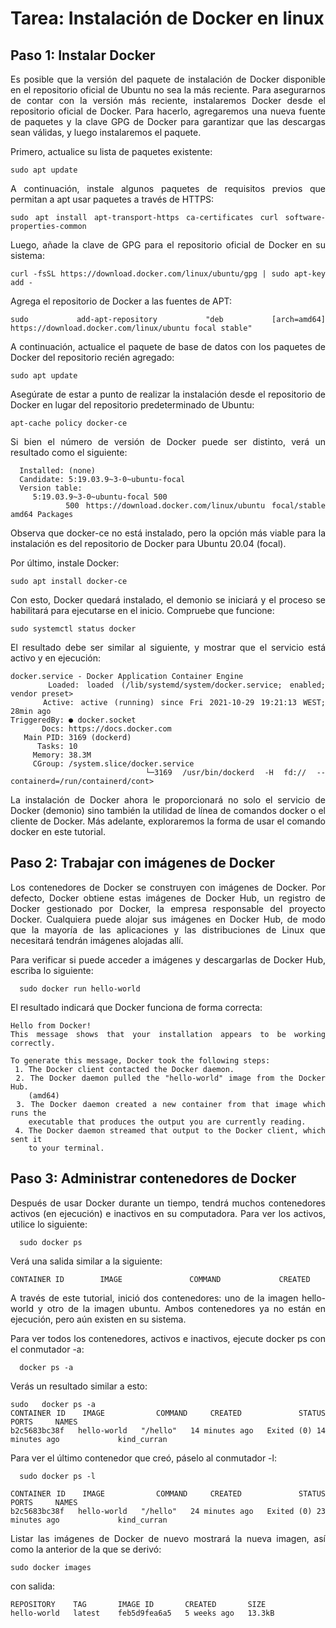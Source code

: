 <div align="justify">

# Tarea: Instalación de Docker en linux

## Paso 1: Instalar Docker

  Es posible que la versión del paquete de instalación de Docker disponible en el repositorio oficial de Ubuntu no sea la más reciente. Para asegurarnos de contar con la versión más reciente, instalaremos Docker desde el repositorio oficial de Docker. Para hacerlo, agregaremos una nueva fuente de paquetes y la clave GPG de Docker para garantizar que las descargas sean válidas, y luego instalaremos el paquete.

  Primero, actualice su lista de paquetes existente:

  ```console
  sudo apt update
  ```

  A continuación, instale algunos paquetes de requisitos previos que permitan a apt usar paquetes a través de HTTPS:

  ```console
  sudo apt install apt-transport-https ca-certificates curl software-properties-common
  ```

  Luego, añade la clave de GPG para el repositorio oficial de Docker en su sistema:

  ```console
  curl -fsSL https://download.docker.com/linux/ubuntu/gpg | sudo apt-key add -
  ```

  Agrega el repositorio de Docker a las fuentes de APT:

  ```console
  sudo add-apt-repository "deb [arch=amd64] https://download.docker.com/linux/ubuntu focal stable"
  ```

  A continuación, actualice el paquete de base de datos con los paquetes de Docker del repositorio recién agregado:

  ```console
  sudo apt update
  ```

  Asegúrate de estar a punto de realizar la instalación desde el repositorio de Docker en lugar del repositorio predeterminado de Ubuntu:

  ```console
  apt-cache policy docker-ce
  ```

  Si bien el número de versión de Docker puede ser distinto, verá un resultado como el siguiente:

```
  Installed: (none)
  Candidate: 5:19.03.9~3-0~ubuntu-focal
  Version table:
     5:19.03.9~3-0~ubuntu-focal 500
        500 https://download.docker.com/linux/ubuntu focal/stable amd64 Packages
```

  Observa que docker-ce no está instalado, pero la opción más viable para la instalación es del repositorio de Docker para Ubuntu 20.04 (focal).

  Por último, instale Docker:

  ```console
  sudo apt install docker-ce
  ```

  Con esto, Docker quedará instalado, el demonio se iniciará y el proceso se habilitará para ejecutarse en el inicio. Compruebe que funcione:

  ```console
  sudo systemctl status docker
  ```

  El resultado debe ser similar al siguiente, y mostrar que el servicio está activo y en ejecución:

  ```
  docker.service - Docker Application Container Engine
       Loaded: loaded (/lib/systemd/system/docker.service; enabled; vendor preset>
       Active: active (running) since Fri 2021-10-29 19:21:13 WEST; 28min ago
  TriggeredBy: ● docker.socket
         Docs: https://docs.docker.com
     Main PID: 3169 (dockerd)
        Tasks: 10
       Memory: 38.3M
       CGroup: /system.slice/docker.service
               └─3169 /usr/bin/dockerd -H fd:// --containerd=/run/containerd/cont>
```

  La instalación de Docker ahora le proporcionará no solo el servicio de Docker (demonio) sino también la utilidad de línea de comandos docker o el cliente de Docker. Más adelante, exploraremos la forma de usar el comando docker en este tutorial.

## Paso 2: Trabajar con imágenes de Docker

  Los contenedores de Docker se construyen con imágenes de Docker. Por defecto, Docker obtiene estas imágenes de Docker Hub, un registro de Docker gestionado por Docker, la empresa responsable del proyecto Docker. Cualquiera puede alojar sus imágenes en Docker Hub, de modo que la mayoría de las aplicaciones y las distribuciones de Linux que necesitará tendrán imágenes alojadas allí.

  Para verificar si puede acceder a imágenes y descargarlas de Docker Hub, escriba lo siguiente:

```console
  sudo docker run hello-world
```

  El resultado indicará que Docker funciona de forma correcta:

```console
Hello from Docker!
This message shows that your installation appears to be working correctly.

To generate this message, Docker took the following steps:
 1. The Docker client contacted the Docker daemon.
 2. The Docker daemon pulled the "hello-world" image from the Docker Hub.
    (amd64)
 3. The Docker daemon created a new container from that image which runs the
    executable that produces the output you are currently reading.
 4. The Docker daemon streamed that output to the Docker client, which sent it
    to your terminal.

```

## Paso 3: Administrar contenedores de Docker

  Después de usar Docker durante un tiempo, tendrá muchos contenedores activos (en ejecución) e inactivos en su computadora. Para ver los activos, utilice lo siguiente:

```console
  sudo docker ps
```

  Verá una salida similar a la siguiente:

```console
CONTAINER ID        IMAGE               COMMAND             CREATED   
```

  A través de este tutorial, inició dos contenedores: uno de la imagen hello-world y otro de la imagen ubuntu. Ambos contenedores ya no están en ejecución, pero aún existen en su sistema.

  Para ver todos los contenedores, activos e inactivos, ejecute docker ps con el conmutador -a:

```console
  docker ps -a
```

  Verás un resultado similar a esto:

  ```console
  sudo   docker ps -a
  CONTAINER ID   IMAGE         COMMAND    CREATED          STATUS                      PORTS     NAMES
  b2c5683bc38f   hello-world   "/hello"   14 minutes ago   Exited (0) 14 minutes ago             kind_curran
  ```

  Para ver el último contenedor que creó, páselo al conmutador -l:
```console
  sudo docker ps -l
```

  ```console
  CONTAINER ID   IMAGE         COMMAND    CREATED          STATUS                      PORTS     NAMES
  b2c5683bc38f   hello-world   "/hello"   24 minutes ago   Exited (0) 23 minutes ago             kind_curran
  ```

  Listar las imágenes de Docker de nuevo mostrará la nueva imagen, así como la anterior de la que se derivó:

  ```console
  sudo docker images
  ```

  con salida:

  ```console
  REPOSITORY    TAG       IMAGE ID       CREATED       SIZE
hello-world   latest    feb5d9fea6a5   5 weeks ago   13.3kB
  ```
<!--
### Paso 4: Introducir imágenes de Docker en un repositorio de Docker

  El siguiente paso lógico después de crear una nueva imagen a partir de una imagen existente es compartirla con algunos de sus __compañeros de trabajo__ ó __amigos__, con todo el mundo en Docker Hub, o en otro registro de Docker al que tenga acceso. Para introducir una imagen a [Docker Hub](https://hub.docker.com/) o a cualquier otro registro de Docker, deberá tener una cuenta en el sistema.

  En este paso verás cómo introducir una imagen de Docker en Docker Hub. Para aprender a crear su propio registro privado de Docker.

  Para introducir su imagen, primero inicie sesión en Docker Hub.

  ```
    sudo docker login -u docker-registry-username
  ```

  Se le solicitará autenticarse usando su contraseña de Docker Hub. Si especificó la contraseña correcta, la autenticación tendrá éxito.
-->
